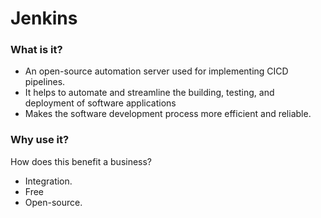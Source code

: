 # Jenkins

### What is it?

- An open-source automation server used for implementing CICD pipelines. 
- It helps to automate and streamline the building, testing, and deployment of software applications
- Makes the software development process more efficient and reliable.

### Why use it?

How does this benefit a business?

- Integration.
- Free
- Open-source.



